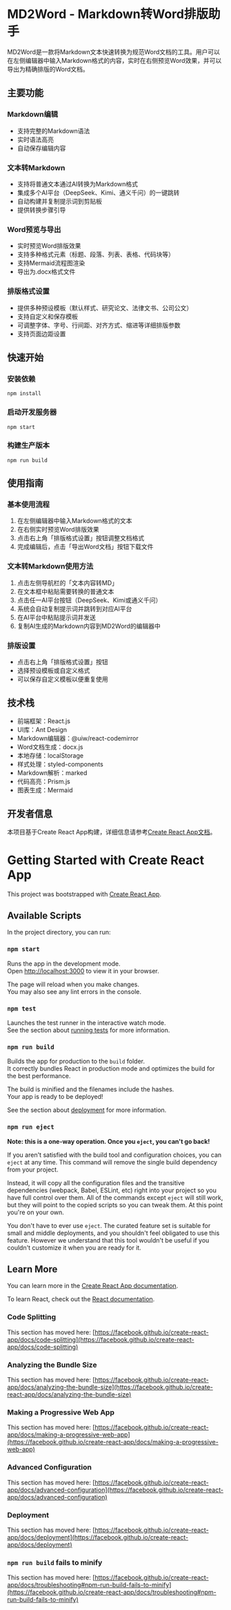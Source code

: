 # MD2Word - Markdown转Word排版助手

MD2Word是一款将Markdown文本快速转换为规范Word文档的工具。用户可以在左侧编辑器中输入Markdown格式的内容，实时在右侧预览Word效果，并可以导出为精确排版的Word文档。

## 主要功能

### Markdown编辑
- 支持完整的Markdown语法
- 实时语法高亮
- 自动保存编辑内容

### 文本转Markdown
- 支持将普通文本通过AI转换为Markdown格式
- 集成多个AI平台（DeepSeek、Kimi、通义千问）的一键跳转
- 自动构建并复制提示词到剪贴板
- 提供转换步骤引导

### Word预览与导出
- 实时预览Word排版效果
- 支持多种格式元素（标题、段落、列表、表格、代码块等）
- 支持Mermaid流程图渲染
- 导出为.docx格式文件

### 排版格式设置
- 提供多种预设模板（默认样式、研究论文、法律文书、公司公文）
- 支持自定义和保存模板
- 可调整字体、字号、行间距、对齐方式、缩进等详细排版参数
- 支持页面边距设置

## 快速开始

### 安装依赖
```
npm install
```

### 启动开发服务器
```
npm start
```

### 构建生产版本
```
npm run build
```

## 使用指南

### 基本使用流程
1. 在左侧编辑器中输入Markdown格式的文本
2. 在右侧实时预览Word排版效果
3. 点击右上角「排版格式设置」按钮调整文档格式
4. 完成编辑后，点击「导出Word文档」按钮下载文件

### 文本转Markdown使用方法
1. 点击左侧导航栏的「文本内容转MD」
2. 在文本框中粘贴需要转换的普通文本
3. 点击任一AI平台按钮（DeepSeek、Kimi或通义千问）
4. 系统会自动复制提示词并跳转到对应AI平台
5. 在AI平台中粘贴提示词并发送
6. 复制AI生成的Markdown内容到MD2Word的编辑器中

### 排版设置
- 点击右上角「排版格式设置」按钮
- 选择预设模板或自定义格式
- 可以保存自定义模板以便重复使用

## 技术栈
- 前端框架：React.js
- UI库：Ant Design
- Markdown编辑器：@uiw/react-codemirror
- Word文档生成：docx.js
- 本地存储：localStorage
- 样式处理：styled-components
- Markdown解析：marked
- 代码高亮：Prism.js
- 图表生成：Mermaid

## 开发者信息
本项目基于Create React App构建，详细信息请参考[Create React App文档](https://facebook.github.io/create-react-app/docs/getting-started)。

# Getting Started with Create React App

This project was bootstrapped with [Create React App](https://github.com/facebook/create-react-app).

## Available Scripts

In the project directory, you can run:

### `npm start`

Runs the app in the development mode.\
Open [http://localhost:3000](http://localhost:3000) to view it in your browser.

The page will reload when you make changes.\
You may also see any lint errors in the console.

### `npm test`

Launches the test runner in the interactive watch mode.\
See the section about [running tests](https://facebook.github.io/create-react-app/docs/running-tests) for more information.

### `npm run build`

Builds the app for production to the `build` folder.\
It correctly bundles React in production mode and optimizes the build for the best performance.

The build is minified and the filenames include the hashes.\
Your app is ready to be deployed!

See the section about [deployment](https://facebook.github.io/create-react-app/docs/deployment) for more information.

### `npm run eject`

**Note: this is a one-way operation. Once you `eject`, you can't go back!**

If you aren't satisfied with the build tool and configuration choices, you can `eject` at any time. This command will remove the single build dependency from your project.

Instead, it will copy all the configuration files and the transitive dependencies (webpack, Babel, ESLint, etc) right into your project so you have full control over them. All of the commands except `eject` will still work, but they will point to the copied scripts so you can tweak them. At this point you're on your own.

You don't have to ever use `eject`. The curated feature set is suitable for small and middle deployments, and you shouldn't feel obligated to use this feature. However we understand that this tool wouldn't be useful if you couldn't customize it when you are ready for it.

## Learn More

You can learn more in the [Create React App documentation](https://facebook.github.io/create-react-app/docs/getting-started).

To learn React, check out the [React documentation](https://reactjs.org/).

### Code Splitting

This section has moved here: [https://facebook.github.io/create-react-app/docs/code-splitting](https://facebook.github.io/create-react-app/docs/code-splitting)

### Analyzing the Bundle Size

This section has moved here: [https://facebook.github.io/create-react-app/docs/analyzing-the-bundle-size](https://facebook.github.io/create-react-app/docs/analyzing-the-bundle-size)

### Making a Progressive Web App

This section has moved here: [https://facebook.github.io/create-react-app/docs/making-a-progressive-web-app](https://facebook.github.io/create-react-app/docs/making-a-progressive-web-app)

### Advanced Configuration

This section has moved here: [https://facebook.github.io/create-react-app/docs/advanced-configuration](https://facebook.github.io/create-react-app/docs/advanced-configuration)

### Deployment

This section has moved here: [https://facebook.github.io/create-react-app/docs/deployment](https://facebook.github.io/create-react-app/docs/deployment)

### `npm run build` fails to minify

This section has moved here: [https://facebook.github.io/create-react-app/docs/troubleshooting#npm-run-build-fails-to-minify](https://facebook.github.io/create-react-app/docs/troubleshooting#npm-run-build-fails-to-minify)
